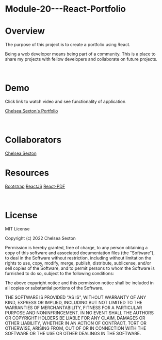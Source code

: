 # Module-20---React-Portfolio

# Overview
The purpose of this project is to create a portfolio using React.

Being a web developer means being part of a community. This is a place to share my projects with fellow developers and collaborate on future projects.

<br>

# Demo
Click link to watch video and see functionality of application.

[Chelsea Sexton's Portfolio](http://www.chelseasextonportfolio.com/)


<br>

# Collaborators
[Chelsea Sexton](https://github.com/chelsea314)
<br>


# Resources

[Bootstrap](https://getbootstrap.com/)
[ReactJS](https://reactjs.org/)
[React-PDF](https://react-pdf.org/)

<br>

# License
MIT License

Copyright (c) 2022 Chelsea Sexton

Permission is hereby granted, free of charge, to any person obtaining a copy
of this software and associated documentation files (the "Software"), to deal
in the Software without restriction, including without limitation the rights
to use, copy, modify, merge, publish, distribute, sublicense, and/or sell
copies of the Software, and to permit persons to whom the Software is
furnished to do so, subject to the following conditions:

The above copyright notice and this permission notice shall be included in all
copies or substantial portions of the Software.

THE SOFTWARE IS PROVIDED "AS IS", WITHOUT WARRANTY OF ANY KIND, EXPRESS OR
IMPLIED, INCLUDING BUT NOT LIMITED TO THE WARRANTIES OF MERCHANTABILITY,
FITNESS FOR A PARTICULAR PURPOSE AND NONINFRINGEMENT. IN NO EVENT SHALL THE
AUTHORS OR COPYRIGHT HOLDERS BE LIABLE FOR ANY CLAIM, DAMAGES OR OTHER
LIABILITY, WHETHER IN AN ACTION OF CONTRACT, TORT OR OTHERWISE, ARISING FROM,
OUT OF OR IN CONNECTION WITH THE SOFTWARE OR THE USE OR OTHER DEALINGS IN THE
SOFTWARE.

